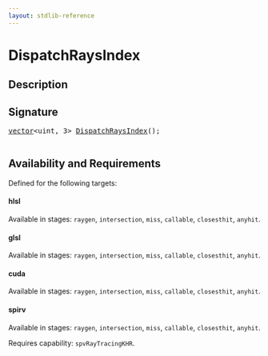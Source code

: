 ```yaml
---
layout: stdlib-reference
---
```


# DispatchRaysIndex

## Description





## Signature 

<pre>
<a href="/stdlib-reference/types/vector/index">vector</a>&lt;<span class="code_keyword">uint</span>, 3&gt; <a href="/stdlib-reference/global-decls/DispatchRaysIndex">DispatchRaysIndex</a>();

</pre>

## Availability and Requirements

Defined for the following targets:

#### hlsl
Available in stages: `raygen`, `intersection`, `miss`, `callable`, `closesthit`, `anyhit`.

#### glsl
Available in stages: `raygen`, `intersection`, `miss`, `callable`, `closesthit`, `anyhit`.

#### cuda
Available in stages: `raygen`, `intersection`, `miss`, `callable`, `closesthit`, `anyhit`.

#### spirv
Available in stages: `raygen`, `intersection`, `miss`, `callable`, `closesthit`, `anyhit`.

Requires capability: `spvRayTracingKHR`.


